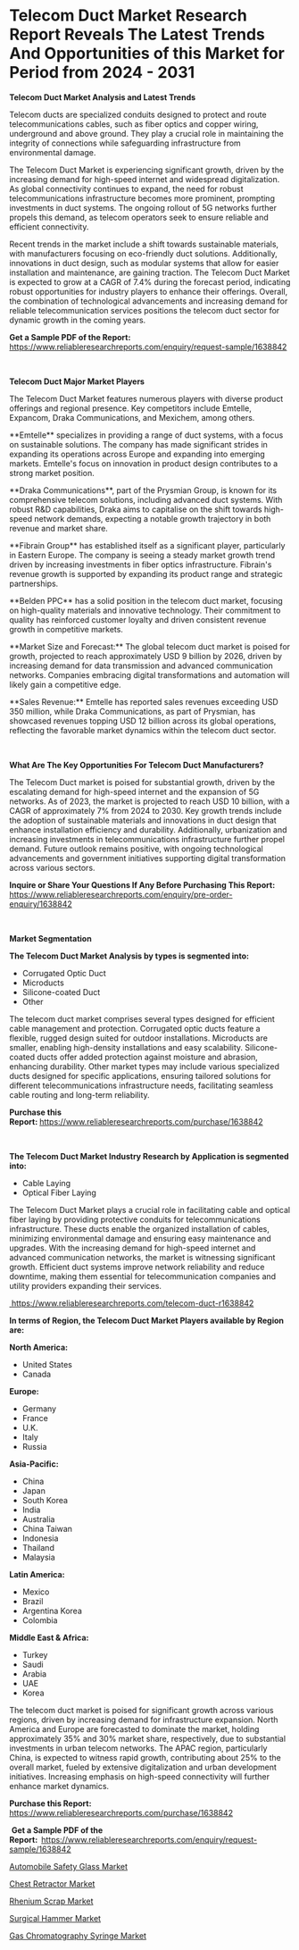 <p><h1>Telecom Duct Market Research Report Reveals The Latest Trends And Opportunities of this Market for Period from 2024 - 2031</h1></p><p><strong>Telecom Duct Market Analysis and Latest Trends</strong></p>
<p><p>Telecom ducts are specialized conduits designed to protect and route telecommunications cables, such as fiber optics and copper wiring, underground and above ground. They play a crucial role in maintaining the integrity of connections while safeguarding infrastructure from environmental damage. </p><p>The Telecom Duct Market is experiencing significant growth, driven by the increasing demand for high-speed internet and widespread digitalization. As global connectivity continues to expand, the need for robust telecommunications infrastructure becomes more prominent, prompting investments in duct systems. The ongoing rollout of 5G networks further propels this demand, as telecom operators seek to ensure reliable and efficient connectivity.</p><p>Recent trends in the market include a shift towards sustainable materials, with manufacturers focusing on eco-friendly duct solutions. Additionally, innovations in duct design, such as modular systems that allow for easier installation and maintenance, are gaining traction. The Telecom Duct Market is expected to grow at a CAGR of 7.4% during the forecast period, indicating robust opportunities for industry players to enhance their offerings. Overall, the combination of technological advancements and increasing demand for reliable telecommunication services positions the telecom duct sector for dynamic growth in the coming years.</p></p>
<p><strong>Get a Sample PDF of the Report:&nbsp;</strong> <a href="https://www.reliableresearchreports.com/enquiry/request-sample/1638842?utm_campaign=10&utm_medium=2&utm_source=Github&utm_content=ia&utm_term=08112024&utm_id=telecom-duct">https://www.reliableresearchreports.com/enquiry/request-sample/1638842</a></p>
<p>&nbsp;</p>
<p><strong>Telecom Duct Major Market Players</strong></p>
<p><p>The Telecom Duct Market features numerous players with diverse product offerings and regional presence. Key competitors include Emtelle, Expancom, Draka Communications, and Mexichem, among others. </p><p>**Emtelle** specializes in providing a range of duct systems, with a focus on sustainable solutions. The company has made significant strides in expanding its operations across Europe and expanding into emerging markets. Emtelle's focus on innovation in product design contributes to a strong market position.</p><p>**Draka Communications**, part of the Prysmian Group, is known for its comprehensive telecom solutions, including advanced duct systems. With robust R&D capabilities, Draka aims to capitalise on the shift towards high-speed network demands, expecting a notable growth trajectory in both revenue and market share.</p><p>**Fibrain Group** has established itself as a significant player, particularly in Eastern Europe. The company is seeing a steady market growth trend driven by increasing investments in fiber optics infrastructure. Fibrain's revenue growth is supported by expanding its product range and strategic partnerships.</p><p>**Belden PPC** has a solid position in the telecom duct market, focusing on high-quality materials and innovative technology. Their commitment to quality has reinforced customer loyalty and driven consistent revenue growth in competitive markets.</p><p>**Market Size and Forecast:** The global telecom duct market is poised for growth, projected to reach approximately USD 9 billion by 2026, driven by increasing demand for data transmission and advanced communication networks. Companies embracing digital transformations and automation will likely gain a competitive edge.</p><p>**Sales Revenue:** Emtelle has reported sales revenues exceeding USD 350 million, while Draka Communications, as part of Prysmian, has showcased revenues topping USD 12 billion across its global operations, reflecting the favorable market dynamics within the telecom duct sector.</p></p>
<p>&nbsp;</p>
<p><strong>What Are The Key Opportunities For Telecom Duct Manufacturers?</strong></p>
<p><p>The Telecom Duct market is poised for substantial growth, driven by the escalating demand for high-speed internet and the expansion of 5G networks. As of 2023, the market is projected to reach USD 10 billion, with a CAGR of approximately 7% from 2024 to 2030. Key growth trends include the adoption of sustainable materials and innovations in duct design that enhance installation efficiency and durability. Additionally, urbanization and increasing investments in telecommunications infrastructure further propel demand. Future outlook remains positive, with ongoing technological advancements and government initiatives supporting digital transformation across various sectors.</p></p>
<p><strong>Inquire or Share Your Questions If Any Before Purchasing This Report:</strong> <a href="https://www.reliableresearchreports.com/enquiry/pre-order-enquiry/1638842?utm_campaign=10&utm_medium=2&utm_source=Github&utm_content=ia&utm_term=08112024&utm_id=telecom-duct">https://www.reliableresearchreports.com/enquiry/pre-order-enquiry/1638842</a></p>
<p>&nbsp;</p>
<p><strong>Market Segmentation</strong></p>
<p><strong>The Telecom Duct Market Analysis by types is segmented into:</strong></p>
<p><ul><li>Corrugated Optic Duct</li><li>Microducts</li><li>Silicone-coated Duct</li><li>Other</li></ul></p>
<p><p>The telecom duct market comprises several types designed for efficient cable management and protection. Corrugated optic ducts feature a flexible, rugged design suited for outdoor installations. Microducts are smaller, enabling high-density installations and easy scalability. Silicone-coated ducts offer added protection against moisture and abrasion, enhancing durability. Other market types may include various specialized ducts designed for specific applications, ensuring tailored solutions for different telecommunications infrastructure needs, facilitating seamless cable routing and long-term reliability.</p></p>
<p><strong>Purchase this Report:&nbsp;</strong><a href="https://www.reliableresearchreports.com/purchase/1638842?utm_campaign=10&utm_medium=2&utm_source=Github&utm_content=ia&utm_term=08112024&utm_id=telecom-duct">https://www.reliableresearchreports.com/purchase/1638842</a></p>
<p>&nbsp;</p>
<p><strong>The Telecom Duct Market Industry Research by Application is segmented into:</strong></p>
<p><ul><li>Cable Laying</li><li>Optical Fiber Laying</li></ul></p>
<p><p>The Telecom Duct Market plays a crucial role in facilitating cable and optical fiber laying by providing protective conduits for telecommunications infrastructure. These ducts enable the organized installation of cables, minimizing environmental damage and ensuring easy maintenance and upgrades. With the increasing demand for high-speed internet and advanced communication networks, the market is witnessing significant growth. Efficient duct systems improve network reliability and reduce downtime, making them essential for telecommunication companies and utility providers expanding their services.</p></p>
<p><a href="https://www.reliableresearchreports.com/telecom-duct-r1638842?utm_campaign=10&utm_medium=2&utm_source=Github&utm_content=ia&utm_term=08112024&utm_id=telecom-duct">&nbsp;https://www.reliableresearchreports.com/telecom-duct-r1638842</a></p>
<p><strong>In terms of Region, the Telecom Duct Market Players available by Region are:</strong></p>
<p>
    <p> <strong> North America: </strong>
        <ul>
            <li>United States</li>
            <li>Canada</li>
        </ul>
        </p> 
    <p> <strong> Europe: </strong>
        <ul>
            <li>Germany</li>
            <li>France</li>
            <li>U.K.</li>
            <li>Italy</li>
            <li>Russia</li>
        </ul>
        </p> 
    <p> <strong> Asia-Pacific: </strong>
        <ul>
            <li>China</li>
            <li>Japan</li>
            <li>South Korea</li>
            <li>India</li>
            <li>Australia</li>
            <li>China Taiwan</li>
            <li>Indonesia</li>
            <li>Thailand</li>
            <li>Malaysia</li>
        </ul>
        </p> 
    <p> <strong> Latin America: </strong>
        <ul>
            <li>Mexico</li>
            <li>Brazil</li>
            <li>Argentina Korea</li>
            <li>Colombia</li>
        </ul>
        </p> 
    <p> <strong> Middle East & Africa: </strong>
        <ul>
            <li>Turkey</li>
            <li>Saudi</li>
            <li>Arabia</li>
            <li>UAE</li>
            <li>Korea</li>
        </ul>
    </p>
    </p>
<p><p>The telecom duct market is poised for significant growth across various regions, driven by increasing demand for infrastructure expansion. North America and Europe are forecasted to dominate the market, holding approximately 35% and 30% market share, respectively, due to substantial investments in urban telecom networks. The APAC region, particularly China, is expected to witness rapid growth, contributing about 25% to the overall market, fueled by extensive digitalization and urban development initiatives. Increasing emphasis on high-speed connectivity will further enhance market dynamics.</p></p>
<p><strong>Purchase this Report: </strong><a href="https://www.reliableresearchreports.com/purchase/1638842?utm_campaign=10&utm_medium=2&utm_source=Github&utm_content=ia&utm_term=08112024&utm_id=telecom-duct">https://www.reliableresearchreports.com/purchase/1638842</a></p>
<p>&nbsp;<strong>Get a Sample PDF of the Report:&nbsp;&nbsp;</strong><a href="https://www.reliableresearchreports.com/enquiry/request-sample/1638842?utm_campaign=10&utm_medium=2&utm_source=Github&utm_content=ia&utm_term=08112024&utm_id=telecom-duct">https://www.reliableresearchreports.com/enquiry/request-sample/1638842</a></p>
<p><strong></strong></p>
<p><p><a href="https://github.com/kimhelmer83/Market-Research-Report-List-1/blob/main/automobile-safety-glass-market.md?utm_campaign=10&utm_medium=2&utm_source=Github&utm_content=ia&utm_term=08112024&utm_id=telecom-duct">Automobile Safety Glass Market</a></p><p><a href="https://issuu.com/reportprime-2/docs/chest-retractor-market-size-2030.pp_61e506aa12c469?utm_campaign=10&utm_medium=2&utm_source=Github&utm_content=ia&utm_term=08112024&utm_id=telecom-duct">Chest Retractor Market</a></p><p><a href="https://github.com/JubayerMia832/Market-Research-Report-List-1/blob/main/rhenium-scrap-market.md?utm_campaign=10&utm_medium=2&utm_source=Github&utm_content=ia&utm_term=08112024&utm_id=telecom-duct">Rhenium Scrap Market</a></p><p><a href="https://issuu.com/reportprime-2/docs/surgical-hammer-market-size-2030.pp_f5bac4157bde48?utm_campaign=10&utm_medium=2&utm_source=Github&utm_content=ia&utm_term=08112024&utm_id=telecom-duct">Surgical Hammer Market</a></p><p><a href="https://issuu.com/reportprime-2/docs/gas-chromatography-syringe-market-s_8bdcd5129eefe6?utm_campaign=10&utm_medium=2&utm_source=Github&utm_content=ia&utm_term=08112024&utm_id=telecom-duct">Gas Chromatography Syringe Market</a></p></p>